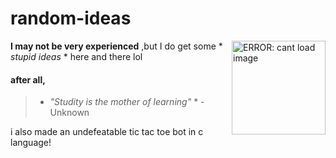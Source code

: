 # random-ideas

 <img src="https://media.giphy.com/media/v1.Y2lkPTc5MGI3NjExNGIyMWJmZWNlOGIwNGVmYTA3ZjdhZWJlMjM2ZGVkMmFmNmI5MWYwZiZjdD1z/ge8V1m6LFNyBg9sIHV/giphy.gif"  width="150" height="auto" align="right" alt="ERROR: cant load image"/>

**I may not be very experienced** ,but I do get some * *stupid ideas* * here and there lol
#### after all,
> * *"Studity is the mother of learning"* *  - Unknown

i also made an undefeatable tic tac toe bot in c language!

